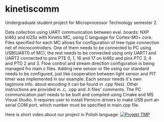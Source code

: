 # kinetiscomm

Undergraduate student project for Microprocessor Technology semester 2.

Data collection using UART communication between eval. boards: NXP kl46z and kl25z with Kinetis MC, using C language for Cortex-M0+ core.
Files specified for each MC allows for configuration of tree-type connection net of microcontrollers.
One of them needs to be connected to PC using USB(UART0 of MC), the rest needs to be connected using only UART1 and UART2 connected to pins PTE 0, 1, 16 and 17 on kl46z and pins PTC 3, 4 and PTD 2 and 3.
Flow control and stream direction configuration is being managed fro main.c files.
Adding new sensor or file using our standard needs to be configured, just like cooperation between light sensor and PIT timer was implemented in our example. Each sensor needs it's own tag(more info. about encoding it can be found in .cpp files).
Other instructions are provided in .c, .cpp and .h files' comments.
The PC communication part needs to be built and compiled using Cmake and MS Visual Studio.
It requires user to install Pemicro drivers to make USB port an serial COM port, which number must be specified in main.cpp file.

Here is short video about our project in Polish language:
[![Projekt TMP](https://img.techpowerup.org/200124/magda.jpg)](https://youtu.be/Ju6B6edITTc)
